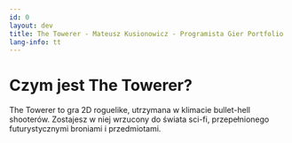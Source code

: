 ```yaml
---
id: 0
layout: dev
title: The Towerer - Mateusz Kusionowicz - Programista Gier Portfolio
lang-info: tt
---
```


<div class="stroke-bar"></div>
<div class="break"></div>

<h1 class="header">Czym jest The Towerer?</h1>

<div class="hd-break"></div>

<p class="full-text">The Towerer to gra 2D roguelike, utrzymana w klimacie bullet-hell shooterów. Zostajesz w niej wrzucony do świata sci-fi, przepełnionego futurystycznymi broniami i przedmiotami.</p>